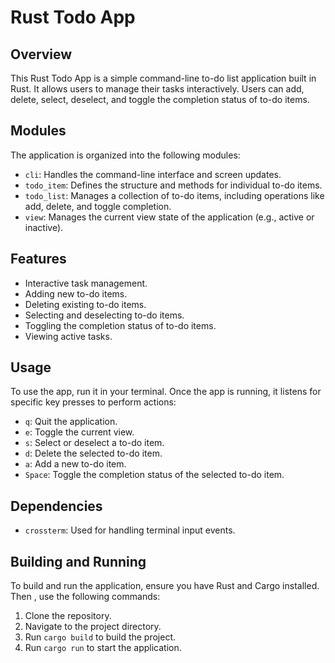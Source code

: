 # Rust Todo App

## Overview

This Rust Todo App is a simple command-line to-do list application built in
Rust. It allows users to manage their tasks interactively. Users can add,
delete, select, deselect, and toggle the completion status of to-do items.

## Modules

The application is organized into the following modules:

-   `cli`: Handles the command-line interface and screen updates.
-   `todo_item`: Defines the structure and methods for individual to-do items.
-   `todo_list`: Manages a collection of to-do items, including operations like
    add, delete, and toggle completion.
-   `view`: Manages the current view state of the application (e.g., active or
    inactive).

## Features

-   Interactive task management.
-   Adding new to-do items.
-   Deleting existing to-do items.
-   Selecting and deselecting to-do items.
-   Toggling the completion status of to-do items.
-   Viewing active tasks.

## Usage

To use the app, run it in your terminal. Once the app is running, it listens for
specific key presses to perform actions:

-   `q`: Quit the application.
-   `e`: Toggle the current view.
-   `s`: Select or deselect a to-do item.
-   `d`: Delete the selected to-do item.
-   `a`: Add a new to-do item.
-   `Space`: Toggle the completion status of the selected to-do item.

## Dependencies

-   `crossterm`: Used for handling terminal input events.

## Building and Running

To build and run the application, ensure you have Rust and Cargo installed. Then
, use the following commands:

1. Clone the repository.
2. Navigate to the project directory.
3. Run `cargo build` to build the project.
4. Run `cargo run` to start the application.
